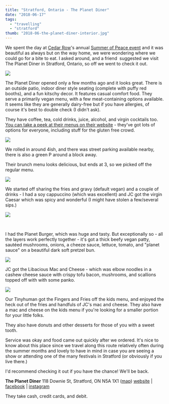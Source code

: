 ```yaml
---
title: "Stratford, Ontario - The Planet Diner"
date: "2018-06-17"
tags:
  - "travelling"
  - "stratford"
thumb: "2018-06-the-planet-diner-interior.jpg"
---
```


We spent the day at [Cedar Row](http://cedarrow.org/)'s annual [Summer of Peace event](http://cedarrow.org/?page_id=21) and it was beautiful as always but on the way home, we were wondering where we could go for a bite to eat. I asked around, and a friend  suggested we visit The Planet Diner in Stratford, Ontario, so off we went to check it out.

![](images/the-planet-diner-outside-patio-576x1024.jpg)

The Planet Diner opened only a few months ago and it looks great. There is an outside patio, indoor diner style seating (complete with puffy red booths), and a fun kitschy decor. It features casual comfort food. They serve a primarily vegan menu, with a few meat-containing options available. It seems like they are generally dairy-free but if you have allergies, of course it's best to double check (I didn't ask).

They have coffee, tea, cold drinks, juice, alcohol, and virgin cocktails too. [You can take a peek at their menus on their website](http://www.theplanetdiner.com/) - they've got lots of options for everyone, including stuff for the gluten free crowd.

![](images/the-planet-diner-menu.jpg)

We rolled in around 4ish, and there was street parking available nearby, there is also a green P around a block away.

Their brunch menu looks delicious, but ends at 3, so we picked off the regular menu.

![](images/the-planet-diner-interior.jpg)

We started off sharing the fries and gravy (default vegan) and a couple of drinks - I had a soy cappuccino (which was excellent) and JC got the virgin Caesar which was spicy and wonderful (I might have stolen a few/several sips.)

![](images/the-planet-diner-burger.jpg)

 

I had the Planet Burger, which was huge and tasty. But exceptionally so - all the layers work perfectly together - it's got a thick beefy vegan patty, sautéed mushrooms, onions, a cheeze sauce, lettuce, tomato, and "planet sauce" on a beautiful dark soft pretzel bun.

![](images/the-planet-diner-libacious-mac-and-cheese.jpg)

JC got the Libacious Mac and Cheese - which was elbow noodles in a cashew cheese sauce with crispy tofu bacon, mushrooms, and scallions topped off with with some panko.

![](images/the-planet-diner-fingers-and-fries.jpg)

Our Tinyhuman got the Fingers and Fries off the kids menu, and enjoyed the heck out of the fries and handfuls of JC's mac and cheese. They also have a mac and cheese on the kids menu if you're looking for a smaller portion for your little folks.

They also have donuts and other desserts for those of you with a sweet tooth.

Service was okay and food came out quickly after we ordered. It's nice to know about this place since we travel along this route relatively often during the summer months and lovely to have in mind in case you are seeing a show or attending one of the many festivals in Stratford (or obviously if you live there.)

I'd recommend checking it out if you have the chance! We'll be back.

**The Planet Diner** 118 Downie St, Stratford, ON N5A 1X1 ([map](https://www.google.ca/maps/place/The+Planet+Diner/@43.3686591,-80.981355,15z/data=!4m5!3m4!1s0x0:0xdf4e8d02ef44d55b!8m2!3d43.3686591!4d-80.981355)) [website](http://www.theplanetdiner.com/) | [facebook](https://www.facebook.com/planetdiner/) | [instagram](https://www.instagram.com/theplanetdiner/)

They take cash, credit cards, and debit.
